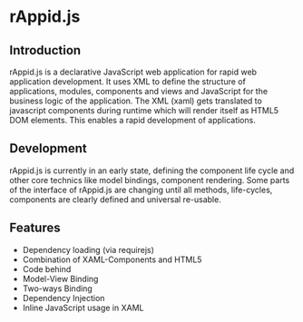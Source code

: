 # rAppid.js
## Introduction

rAppid.js is a declarative JavaScript web application for rapid web application development. It uses XML to define the structure of applications, modules, components and views and JavaScript for the business logic of the application. The XML (xaml) gets translated to javascript components during runtime which will render itself as HTML5 DOM elements. This enables a rapid development of applications.

## Development

rAppid.js is currently in an early state, defining the component life cycle and other core technics like model bindings, component rendering. Some parts of the interface of rAppid.js are changing until all methods, life-cycles, components are clearly defined and universal re-usable.

## Features
* Dependency loading (via requirejs)
* Combination of XAML-Components and HTML5
* Code behind
* Model-View Binding
* Two-ways Binding
* Dependency Injection
* Inline JavaScript usage in XAML
